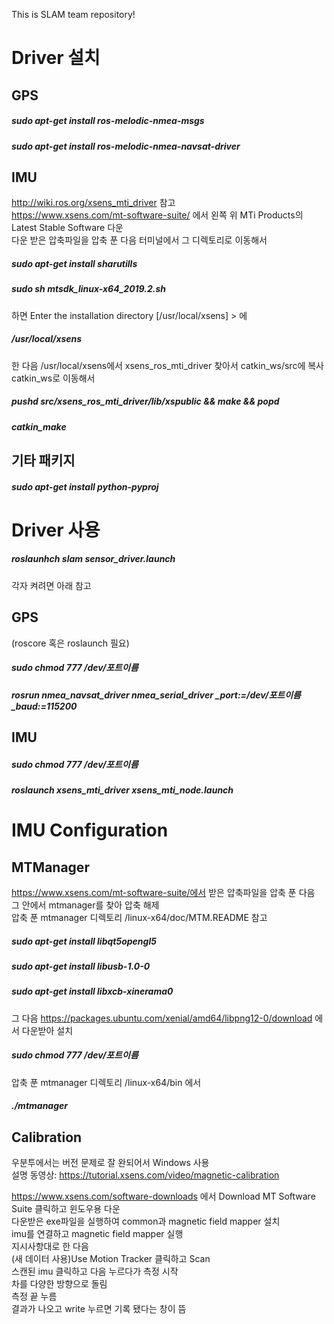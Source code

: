 This is SLAM team repository!

# Driver 설치
## GPS
##### sudo apt-get install ros-melodic-nmea-msgs   
##### sudo apt-get install ros-melodic-nmea-navsat-driver   

## IMU
http://wiki.ros.org/xsens_mti_driver 참고   
https://www.xsens.com/mt-software-suite/ 에서 왼쪽 위 MTi Products의 Latest Stable Software 다운   
다운 받은 압축파일을 압축 푼 다음 터미널에서 그 디렉토리로 이동해서   
##### sudo apt-get install sharutills   
##### sudo sh mtsdk_linux-x64_2019.2.sh   
하면 Enter the installation directory [/usr/local/xsens] > 에   
##### /usr/local/xsens   
한 다음 /usr/local/xsens에서 xsens_ros_mti_driver 찾아서 catkin_ws/src에 복사   
catkin_ws로 이동해서   
##### pushd src/xsens_ros_mti_driver/lib/xspublic && make && popd   
##### catkin_make

## 기타 패키지
##### sudo apt-get install python-pyproj
   
# Driver 사용
##### roslaunhch slam sensor_driver.launch
각자 켜려면 아래 참고

## GPS
(roscore 혹은 roslaunch 필요)   
##### sudo chmod 777 /dev/포트이름   
##### rosrun nmea_navsat_driver nmea_serial_driver _port:=/dev/포트이름 _baud:=115200

## IMU
##### sudo chmod 777 /dev/포트이름   
##### roslaunch xsens_mti_driver xsens_mti_node.launch

# IMU Configuration
## MTManager
https://www.xsens.com/mt-software-suite/에서 받은 압축파일을 압축 푼 다음   
그 안에서 mtmanager를 찾아 압축 해제   
압축 푼 mtmanager 디렉토리 /linux-x64/doc/MTM.README 참고   
##### sudo apt-get install libqt5opengl5   
##### sudo apt-get install libusb-1.0-0   
##### sudo apt-get install libxcb-xinerama0   
그 다음 https://packages.ubuntu.com/xenial/amd64/libpng12-0/download 에서 다운받아 설치   
   
##### sudo chmod 777 /dev/포트이름   
압축 푼 mtmanager 디렉토리 /linux-x64/bin 에서   
##### ./mtmanager

## Calibration
우분투에서는 버전 문제로 잘 완되어서 Windows 사용   
설명 동영상: https://tutorial.xsens.com/video/magnetic-calibration   

https://www.xsens.com/software-downloads 에서 Download MT Software Suite 클릭하고 윈도우용 다운   
다운받은 exe파일을 실행하여 common과 magnetic field mapper 설치   
imu를 연결하고 magnetic field mapper 실행   
지시사항대로 한 다음   
(새 데이터 사용)Use Motion Tracker 클릭하고 Scan   
스캔된 imu 클릭하고 다음 누르다가 측정 시작   
차를 다양한 방향으로 돌림   
측정 끝 누름   
결과가 나오고 write 누르면 기록 됐다는 창이 뜸   
